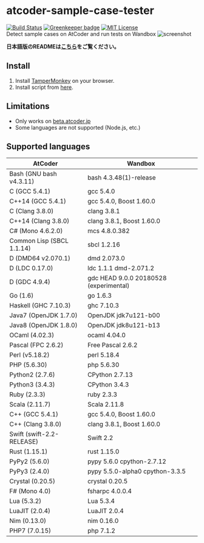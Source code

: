 # atcoder-sample-case-tester

[![Build Status](https://travis-ci.org/prince0203/atcoder-sample-case-tester.svg?branch=master)](https://travis-ci.org/prince0203/atcoder-sample-case-tester)
[![Greenkeeper badge](https://badges.greenkeeper.io/prince0203/atcoder-sample-case-tester.svg)](https://greenkeeper.io/)
[![MIT License](https://img.shields.io/badge/license-MIT-brightgreen.svg?style=flat)](LICENSE)  
Detect sample cases on AtCoder and run tests on Wandbox
![screenshot](https://github.com/prince0203/atcoder-sample-case-tester/raw/master/img/screenshot.gif)

**日本語版のREADMEは[こちら](https://qiita.com/prince_0203/items/b9cd2986dd31d76899d0)をご覧ください。**

## Install

1. Install [TamperMonkey](https://tampermonkey.net/) on your browser.
2. Install script from [here](https://greasyfork.org/ja/scripts/368836-atcoder-sample-case-tester).

## Limitations

- Only works on [beta.atcoder.jp](https://beta.atcoder.jp/)
- Some languages are not supported (Node.js, etc.)

## Supported languages

| AtCoder                   | Wandbox                                |
|---------------------------|----------------------------------------|
| Bash (GNU bash v4.3.11)   | bash 4.3.48(1)-release                 |
| C (GCC 5.4.1)             | gcc 5.4.0                              |
| C++14 (GCC 5.4.1)         | gcc 5.4.0, Boost 1.60.0                |
| C (Clang 3.8.0)           | clang 3.8.1                            |
| C++14 (Clang 3.8.0)       | clang 3.8.1, Boost 1.60.0              |
| C# (Mono 4.6.2.0)         | mcs 4.8.0.382                          |
| Common Lisp (SBCL 1.1.14) | sbcl 1.2.16                            |
| D (DMD64 v2.070.1)        | dmd 2.073.0                            |
| D (LDC 0.17.0)            | ldc 1.1.1 dmd-2.071.2                  |
| D (GDC 4.9.4)             | gdc HEAD 9.0.0 20180528 (experimental) |
| Go (1.6)                  | go 1.6.3                               |
| Haskell (GHC 7.10.3)      | ghc 7.10.3                             |
| Java7 (OpenJDK 1.7.0)     | OpenJDK jdk7u121-b00                   |
| Java8 (OpenJDK 1.8.0)     | OpenJDK jdk8u121-b13                   |
| OCaml (4.02.3)            | ocaml 4.04.0                           |
| Pascal (FPC 2.6.2)        | Free Pascal 2.6.2                      |
| Perl (v5.18.2)            | perl 5.18.4                            |
| PHP (5.6.30)              | php 5.6.30                             |
| Python2 (2.7.6)           | CPython 2.7.13                         |
| Python3 (3.4.3)           | CPython 3.4.3                          |
| Ruby (2.3.3)              | ruby 2.3.3                             |
| Scala (2.11.7)            | Scala 2.11.8                           |
| C++ (GCC 5.4.1)           | gcc 5.4.0, Boost 1.60.0                |
| C++ (Clang 3.8.0)         | clang 3.8.1, Boost 1.60.0              |
| Swift (swift-2.2-RELEASE) | Swift 2.2                              |
| Rust (1.15.1)             | rust 1.15.0                            |
| PyPy2 (5.6.0)             | pypy 5.6.0 cpython-2.7.12              |
| PyPy3 (2.4.0)             | pypy 5.5.0-alpha0 cpython-3.3.5        |
| Crystal (0.20.5)          | crystal 0.20.5                         |
| F# (Mono 4.0)             | fsharpc 4.0.0.4                        |
| Lua (5.3.2)               | Lua 5.3.4                              |
| LuaJIT (2.0.4)            | LuaJIT 2.0.4                           |
| Nim (0.13.0)              | nim 0.16.0                             |
| PHP7 (7.0.15)             | php 7.1.2                              |
